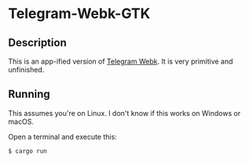 # Telegram-Webk-GTK

## Description

This is an app-ified version of [Telegram Webk](https://webk.telegram.org/).
It is very primitive and unfinished.

## Running

This assumes you're on Linux. I don't know if this works on Windows or macOS.

Open a terminal and execute this:

    $ cargo run
